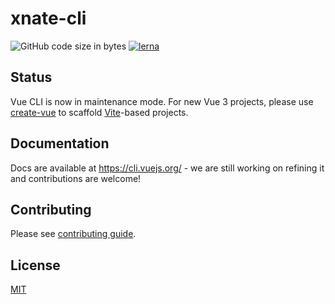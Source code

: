 
# xnate-cli 

![GitHub code size in bytes](https://img.shields.io/github/languages/code-size/wangbaoqi/xnate-cli) [![lerna](https://img.shields.io/badge/maintained-lerna-cc00ff)](https://lerna.js.org/)

## Status

Vue CLI is now in maintenance mode. For new Vue 3 projects, please use [create-vue](https://github.com/vuejs/create-vue) to scaffold [Vite](https://vitejs.dev/)-based projects.

## Documentation

Docs are available at https://cli.vuejs.org/ - we are still working on refining it and contributions are welcome!

## Contributing

Please see [contributing guide](https://github.com/vuejs/vue-cli/blob/dev/.github/CONTRIBUTING.md).

## License

[MIT](https://github.com/vuejs/vue-cli/blob/dev/LICENSE)
